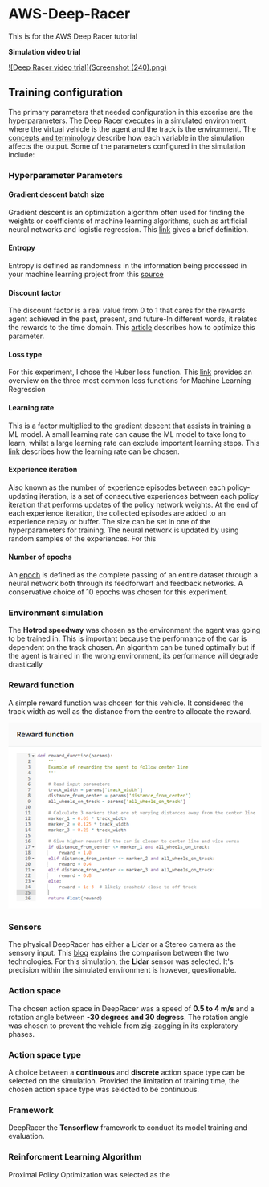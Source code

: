# AWS-Deep-Racer
This is for the AWS Deep Racer tutorial

**Simulation video trial**

[![Deep Racer video trial](Screenshot (240).png)](https://user-images.githubusercontent.com/36229418/127618562-955e3c8d-3b3a-4d42-9123-7d5936e99501.mp4)
## Training configuration

The primary parameters that needed configuration in this excerise are the hyperparameters. The Deep Racer executes in a simulated environment where the virtual vehicle is the agent and the track is the environment. The [concepts and terminology](https://docs.aws.amazon.com/deepracer/latest/developerguide/deepracer-basic-concept.html) describe how each variable in the simulation affects the output. Some of the parameters configured in the simulation include:

### Hyperparameter Parameters

#### Gradient descent batch size

Gradient descent is an optimization algorithm often used for finding the weights or coefficients of machine learning algorithms, such as artificial neural networks and logistic regression. This [link](https://machinelearningmastery.com/gentle-introduction-mini-batch-gradient-descent-configure-batch-size/) gives a brief definition.

#### Entropy

Entropy is defined as randomness in the information being processed in your machine learning project from this [source](https://addepto.com/what-is-entropy-in-machine-learning/#:~:text=Simply%20put%2C%20entropy%20in%20machine%20learning%20is%20related,it%20means%20to%20you%20and%20your%20ML%20projects.)

#### Discount factor
 
The discount factor is a real value from 0 to 1 that cares for the rewards agent achieved in the past, present, and future-In different words, it relates the rewards to the time domain. This [article](https://towardsdatascience.com/penalizing-the-discount-factor-in-reinforcement-learning-d672e3a38ffe) describes how to optimize this parameter.

#### Loss type

For this experiment, I chose the Huber loss function. This [link](https://towardsdatascience.com/understanding-the-3-most-common-loss-functions-for-machine-learning-regression-23e0ef3e14d3) provides an overview on the three most common loss functions for Machine Learning Regression

#### Learning rate

This is a factor multiplied to the gradient descent that assists in training a ML model. A small learning rate can cause the ML model to take long to learn, whilst a large learning rate can exclude important learning steps. This [link](https://developers.google.com/machine-learning/crash-course/reducing-loss/learning-rate) describes how the learning rate can be chosen.

#### Experience iteration 

Also known as the number of experience episodes between each policy-updating iteration, is a set of consecutive experiences between each policy iteration that performs updates of the policy network weights. At the end of each experience iteration, the collected episodes are added to an experience replay or buffer. The size can be set in one of the hyperparameters for training. The neural network is updated by using random samples of the experiences.  For this 

#### Number of epochs

An [epoch](https://towardsdatascience.com/epoch-vs-iterations-vs-batch-size-4dfb9c7ce9c9) is defined as the complete passing of an entire dataset through a neural network both through its feedforwarf and feedback networks. A conservative choice of 10 epochs was chosen for this experiment.

### Environment simulation

The **Hotrod speedway** was chosen as the environment the agent was going to be trained in. This is important because the performance of the car is dependent on the track chosen. An algorithm can be tuned optimally but if the agent is trained in the wrong environment, its performance will degrade drastically

### Reward function

A simple reward function was chosen for this vehicle. It considered the track width as well as the distance from the centre to allocate the reward.

<p align="center">
  <img width="800" src="https://github.com/Mufumi/Udacity-AWS-Foundations-Nanodegree/blob/main/Reward_function.png">
</p>

### Sensors

The physical DeepRacer has either a Lidar or a Stereo camera as the sensory input. This [blog](https://www.ambarella.com/blog/a-closer-look-at-lidar-and-stereovision/) explains the comparison between the two technologies. For this simulation, the **Lidar** sensor was selected. It's precision within the simulated environment is however, questionable.

### Action space

The chosen action space in DeepRacer was a speed of **0.5 to 4 m/s** and a rotation angle between **-30 degrees and 30 degress**. The rotation angle was chosen to prevent the vehicle from zig-zagging in its exploratory phases.

### Action space type

A choice between a **continuous** and **discrete** action space type can be selected on the simulation. Provided the limitation of training time, the chosen action space type was selected to be continuous.

### Framework

DeepRacer the **Tensorflow** framework to conduct its model training and evaluation.

### Reinforcment Learning Algorithm

Proximal Policy Optimization was selected as the 
